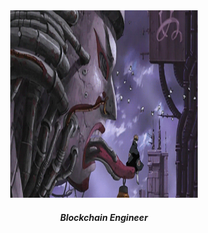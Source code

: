 <div align="center">
  <img src="_.gif" width="300" height="300" alt="Itachi Uchiha">


  <h4><i>Blockchain Engineer<i></h4>
</div>
